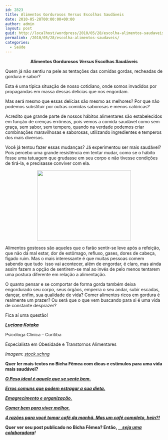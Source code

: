 ```yaml
---
id: 2823
title: Alimentos Gordurosos Versus Escolhas Saudáveis
date: 2010-05-28T00:00:00+00:00
author: admin
layout: post
guid: http://localhost/wordpress/2010/05/28/escolha-alimentos-saudaveis/
permalink: /2010/05/28/escolha-alimentos-saudaveis/
categories:
  - Saúde
---
```

<p style="text-align: center;">
  <strong>Alimentos Gordurosos <em>Versus</em> Escolhas Saudáveis</strong>
</p>

Quem já não sentiu na pele as tentações das comidas gordas, recheadas de gordura e sabor?

Esta é uma típica situação de nosso cotidiano, onde somos invadidos por propagandas em massa dessas delícias que nos engordam.

Mas será mesmo que essas delícias são mesmo as melhores? Por que não podemos substituir por outras comidas saborosas e menos calóricas?

<!--more-->

Acredito que grande parte de nossos hábitos alimentares são estabelecidos em função de crenças errôneas, pois vemos a comida saudável como sem graça, sem sabor, sem tempero, quando na verdade podemos criar combinações maravilhosas e saborosas, utilizando ingredientes e temperos dos mais diversos.

Você já tentou fazer essas mudanças? Já experimentou ser mais saudável? Pois percebo uma grande resistência em tentar mudar, como se o hábito fosse uma tatuagem que grudasse em seu corpo e não tivesse condições de tirá-la, e precisasse conviver com ela.

<p style="text-align: center;">
  <a href="http://www.trololodemulher.com.br/blog/wp-content/uploads/2010/07/morango.jpg"><img class="size-medium wp-image-4934 aligncenter" title="morango" src="http://www.trololodemulher.com.br/blog/wp-content/uploads/2010/07/morango-300x225.jpg" alt="" width="300" height="225" /></a>
</p>

Alimentos gostosos são aqueles que o farão sentir-se leve após a refeição, que não dá mal estar, dor de estômago, refluxo, gases, dores de cabeça, fígado ruim. Mas o mais interessante é que muitas pessoas comem sabendo que tudo  isso vai acontecer, além de engordar, é claro, mas ainda assim fazem a opção de sentirem-se mal ao invés de pelo menos tentarem uma postura diferente em relação a alimentação.

O quanto pensar e se comportar de forma gorda também deixa engordurado seu corpo, seus órgãos, emperra o seu andar, subir escadas, dançar, enfim, sua qualidade de vida? Comer alimentos ricos em gordura é realmente um prazer? Ou será que o que vem buscando para si é uma vida de constante desprazer?

Fica aí uma questão!

**_<a href="http://blog.comportamentomagro.com.br/" target="_blank">Luciana Kotaka</a>_**

Psicóloga Clínica – Curitiba

Especialista em Obesidade e Transtornos Alimentares

_Imagem:_ <a href="http://www.sxc.hu/" target="_blank"><em>stock.xchng</em></a>

**Quer ler mais textos no Bicha Fêmea com dicas e estímulos para uma vida mais saudável?**

**_[O Peso ideal é aquele que se sente bem.](http://www.trololodemulher.com.br/2010/03/01/bicha-femea-colaboradora-%e2%80%93-luciana-kotaka-2/)_**

**_[Erros comuns que podem estragar a sua dieta.](http://www.trololodemulher.com.br/2010/02/02/bicha-femea-colaboradora-%e2%80%93-kilza-miranda/)_**

**_[Emagrecimento e organização.](http://www.trololodemulher.com.br/2010/01/26/bicha-femea-colaboradora-%e2%80%93-luciana-kotaka/)_**

**_[Comer bem para viver melhor.](http://www.trololodemulher.com.br/2010/01/13/bicha-fmea-colaboradora-luciana-kotaka/)_**

**_[4 razões para você tomar café da manhã. Mas um café completo, hein?!](http://www.trololodemulher.com.br/2009/02/07/4-razes-para-voc-tomar-caf-da-manh-mas-um-caf-completo-hein/)_**

**Quer ver seu post publicado no Bicha Fêmea? Então, __[_seja uma colaboradora_](http://www.trololodemulher.com.br/colabore/)_!_**